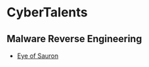 # CyberTalents
## Malware Reverse Engineering

- [Eye of Sauron](/CTF_Writeups/CyberTalents/Malware_Reverse_Engineering/Eye_of_Sauron)


